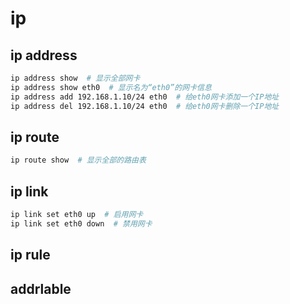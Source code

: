 # ip

## ip address

``` bash
ip address show  # 显示全部网卡
ip address show eth0  # 显示名为“eth0”的网卡信息
ip address add 192.168.1.10/24 eth0  # 给eth0网卡添加一个IP地址
ip address del 192.168.1.10/24 eth0  # 给eth0网卡删除一个IP地址
```

## ip route

``` bash
ip route show  # 显示全部的路由表
```

## ip link

``` bash
ip link set eth0 up  # 启用网卡
ip link set eth0 down  # 禁用网卡
```

## ip rule

## addrlable